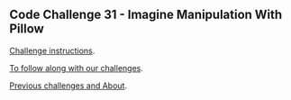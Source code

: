 ## Code Challenge 31 - Imagine Manipulation With Pillow

[Challenge instructions](http://pybit.es/codechallenge31.html).

[To follow along with our challenges](https://github.com/pybites/challenges/blob/master/INSTALL.md).

[Previous challenges and About](http://pybit.es/pages/challenges.html).
